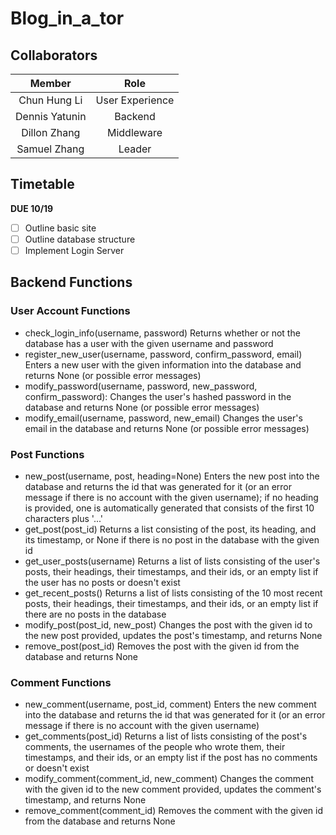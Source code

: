 # Blog_in_a_tor

## Collaborators
|   **Member**   |       **Role**      |
|:--------------:|:-------------------:|
|Chun Hung Li    | User Experience     |
|Dennis Yatunin  | Backend             |
|Dillon Zhang    | Middleware          |
|Samuel Zhang    | Leader              |

## Timetable

**DUE 10/19**

- [ ] Outline basic site
- [ ] Outline database structure
- [ ] Implement Login Server

## Backend Functions
### User Account Functions
- check_login_info(username, password)
Returns whether or not the database has a user with the given username and password
- register_new_user(username, password, confirm_password, email)
Enters a new user with the given information into the database and returns None (or possible error messages)
- modify_password(username, password, new_password, confirm_password):
Changes the user's hashed password in the database and returns None (or possible error messages)
- modify_email(username, password, new_email)
Changes the user's email in the database and returns None (or possible error messages)

### Post Functions
- new_post(username, post, heading=None)
Enters the new post into the database and returns the id that was generated for it (or an error message if there is no account with the given username); if no heading is provided, one is automatically generated that consists of the first 10 characters plus '...'
- get_post(post_id)
Returns a list consisting of the post, its heading, and its timestamp, or None if there is no post in the database with the given id
- get_user_posts(username)
Returns a list of lists consisting of the user's posts, their headings, their timestamps, and their ids, or an empty list if the user has no posts or doesn't exist
- get_recent_posts()
Returns a list of lists consisting of the 10 most recent posts, their headings, their timestamps, and their ids, or an empty list if there are no posts in the database
- modify_post(post_id, new_post)
Changes the post with the given id to the new post provided, updates the post's timestamp, and returns None
- remove_post(post_id)
Removes the post with the given id from the database and returns None

### Comment Functions
- new_comment(username, post_id, comment)
Enters the new comment into the database and returns the id that was generated for it (or an error message if there is no account with the given username)
- get_comments(post_id)
Returns a list of lists consisting of the post's comments, the usernames of the people who wrote them, their timestamps, and their ids, or an empty list if the post has no comments or doesn't exist
- modify_comment(comment_id, new_comment)
Changes the comment with the given id to the new comment provided, updates the comment's timestamp, and returns None
- remove_comment(comment_id)
Removes the comment with the given id from the database and returns None
